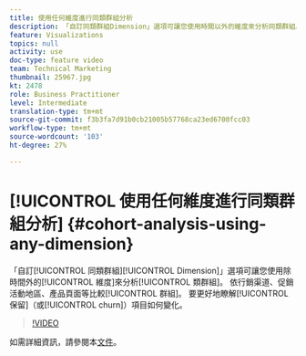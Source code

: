 ```yaml
---
title: 使用任何維度進行同類群組分析
description: 「自訂同類群組Dimension」選項可讓您使用時間以外的維度來分析同類群組。 依行銷渠道、促銷活動地區、產品頁面等比較群組。 以進一步瞭解維度項目的保留率（或流失率）變化。
feature: Visualizations
topics: null
activity: use
doc-type: feature video
team: Technical Marketing
thumbnail: 25967.jpg
kt: 2478
role: Business Practitioner
level: Intermediate
translation-type: tm+mt
source-git-commit: f3b3fa7d91b0cb21005b57768ca23ed6700fcc03
workflow-type: tm+mt
source-wordcount: '103'
ht-degree: 27%

---
```



# [!UICONTROL 使用任何維度進行同類群組分析] {#cohort-analysis-using-any-dimension}

「自訂[!UICONTROL 同類群組][!UICONTROL Dimension]」選項可讓您使用除時間外的[!UICONTROL 維度]來分析[!UICONTROL 類群組]。 依行銷渠道、促銷活動地區、產品頁面等比較[!UICONTROL 群組]。 要更好地瞭解[!UICONTROL 保留]（或[!UICONTROL churn]）項目如何變化。

>[!VIDEO](https://video.tv.adobe.com/v/25967/?quality=12)

如需詳細資訊，請參閱本[文件](https://marketing.adobe.com/resources/help/zh_TW/analytics/analysis-workspace/cohort_analysis.html)。
